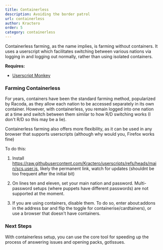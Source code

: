 ```yaml
---
title: Containerless
description: Avoiding the border patrol
url: containerless
author: Kractero
order: 5
category: containerless
---
```


<script>
    import Post from "$lib/components/Post.svelte";

    const gotIssues = {
        description: "Using gotIssues to farm",
        title: "gotIssues",
        url: "/guides/gotIssues"
    }
</script>

Containerless farming, as the name implies, is farming without containers. It uses a userscript which facilitates switching between various nations via logging in and logging out normally, rather than using isolated containers.

**Requires:**

- <a href="/resources/guides/prereqs">Userscript Monkey</a>

### Farming Containerless

For years, containers have been the standard farming method, popularized by Racoda, as they allow each nation to be accessed separately in its own container. However, with containerless, you remain logged into one nation at a time and switch between them similar to how R/D switching works (I don't R/D so this may be a lie).

Containerless farming also offers more flexibility, as it can be used in any browser that supports userscripts (although why would you, Firefox works fine)

To do this:

1. Install https://raw.githubusercontent.com/Kractero/userscripts/refs/heads/main/scs.user.js, likely the permanent link, watch for updates (shouldnt be too frequent after the initial bit)

2. On lines ten and eleven, set your main nation and password. Multi-password setups (where puppets have different passwords) are not supported at the moment.

3. If you are using containers, disable them. To do so, enter about:addons in the address bar and flip the toggle for containerise/cardtainers), or use a browser that doesn't have containers.

### Next Steps

With containerless setup, you can use the core tool for speeding up the process of answering issues and opening packs, gotIssues.

<div class="flex not-prose">
  <Post description={gotIssues.description} title={gotIssues.title} url={gotIssues.url} />
</div>

